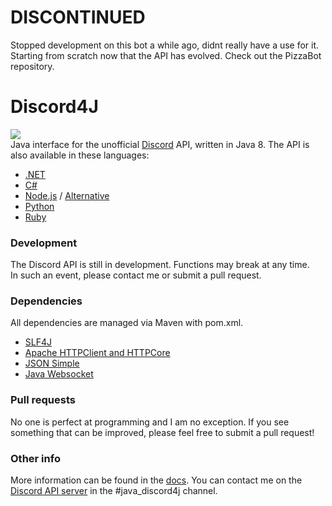 # DISCONTINUED
Stopped development on this bot a while ago, didnt really have a use for it. Starting from scratch now that the API has evolved. Check out the PizzaBot repository.

# Discord4J  
![](https://travis-ci.org/nerd/Discord4J.svg)  
Java interface for the unofficial [Discord](https://discordapp.com/) API, written in Java 8.
The API is also available in these languages:
* [.NET](https://github.com/RogueException/Discord.Net)
* [C#](https://github.com/Luigifan/DiscordSharp)
* [Node.js](https://github.com/discord-js/discord.js) / [Alternative](https://github.com/izy521/discord.io)
* [Python](https://github.com/Rapptz/discord.py)
* [Ruby](https://github.com/meew0/discordrb)

### Development
The Discord API is still in development. Functions may break at any time.  
In such an event, please contact me or submit a pull request.

### Dependencies
All dependencies are managed via Maven with pom.xml.

* [SLF4J](http://www.slf4j.org)
* [Apache HTTPClient and HTTPCore](https://hc.apache.org/)
* [JSON Simple](https://github.com/fangyidong/json-simple)
* [Java Websocket](https://github.com/TooTallNate/Java-WebSocket)


### Pull requests
No one is perfect at programming and I am no exception. If you see something that can be improved, please feel free to submit a pull request! 

### Other info
More information can be found in the [docs](https://github.com/DiscordAPI/docs). 
You can contact me on the [Discord API server](https://discord.gg/0SBTUU1wZTU7PCok) in the #java_discord4j channel.
